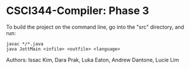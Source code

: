 # CSCI344-Compiler: Phase 3

To build the project on the command line, go into the "src" directory, and run:

`javac */*.java`<br />
`java JottMain <infile> <outfile> <language>`

Authors:
Issac Kim,
Dara Prak,
Luka Eaton,
Andrew Dantone,
Lucie Lim
